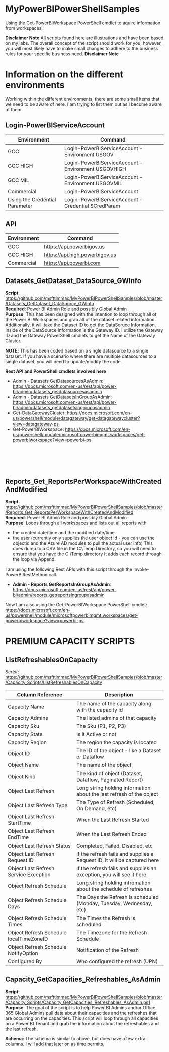# MyPowerBIPowerShellSamples
Using the Get-PowerBIWorkspace PowerShell cmdlet to aquire information from workspaces.

**Disclaimer Note**
All scripts found here are illustrations and have been based on my labs.  The overall concept of the script should work for you; however, you will most likely have to make small changes to adhere to the business rules for your specific business need.
**Disclaimer Note**

# Information on the different environments
Working within the different environments, there are some small items that we need to be aware of here.  I am trying to list them out as I become aware of them.

## Login-PowerBIServiceAccount
| Environment | Command |
| --- | --- |
| GCC | Login-PowerBIServiceAccount -Environment USGOV |
| GCC HIGH | Login-PowerBIServiceAccount -Environment USGOVHIGH |
| GCC MIL | Login-PowerBIServiceAccount -Environment USGOVMIL |
| Commercial | Login-PowerBIServiceAccount |
| Using the Credential Parameter | Login-PowerBIServiceAccount -Credential $CredParam |

## API
| Environment | Command |
| --- | --- |
| GCC | https://api.powerbigov.us |
| GCC HIGH | https://api.high.powerbigov.us |
| Commercial | https://api.powerbi.com |



## Datasets_GetDataset_DataSource_GWInfo
**Script**: https://github.com/msfttimmac/MyPowerBIPowerShellSamples/blob/master/Datasets_GetDataset_DataSource_GWInfo
<br>
**Required**: Power BI Admin Role and possibly Global Admin<br>
**Purpose**:
This has been designed with the intention to loop through all of the Power BI Workspaces and grab all of the dataset related information.  Additionally, it will take the Dataset ID to get the DataSoruce Information.  Inside of the DataSource Information is the Gateway ID.  I utilize the Gateway ID and the Gateway PowerShell cmdlets to get the Name of the Gateway Cluster.

**NOTE**: This has been coded based on a single datasource to a single dataset.  If you have a scenario where there are multiple datasources to a single dataset, you will need to update/modify the code.

**Rest API and PowerShell cmdlets involved here**
* Admin - Datasets GetDatasourcesAsAdmin: https://docs.microsoft.com/en-us/rest/api/power-bi/admin/datasets_getdatasourcesasadmin
* Admin - Datasets GetDatasetsInGroupAsAdmin: https://docs.microsoft.com/en-us/rest/api/power-bi/admin/datasets_getdatasetsingroupasadmin
* Get-DataGatewayCluster: https://docs.microsoft.com/en-us/powershell/module/datagateway/get-datagatewaycluster?view=datagateway-ps
* Get-PowerBIWorkspace: https://docs.microsoft.com/en-us/powershell/module/microsoftpowerbimgmt.workspaces/get-powerbiworkspace?view=powerbi-ps

<br><br><br><br>


## Reports_Get_ReportsPerWorkspaceWithCreatedAndModified
**Script**: https://github.com/msfttimmac/MyPowerBIPowerShellSamples/blob/master/Reports_Get_ReportsPerWorkspaceWithCreatedAndModified <br>
**Required**: Power BI Admin Role and possibly Global Admin<br>
**Purpose**:
Loops through all workspaces and lists out all reports with 
 - the created date/time and the modified date/time
 - the user (currently only supplies the user object id - you can use the objectid and the Azure AD modules to pull the actual user info)
This does dump to a CSV file in the C:\Temp Directory, so you will need to ensure that you have the C:\Temp directory
It adds each record through the loop via Append.

I am using the following Rest APIs with this script through the Invoke-PowerBIRestMethod call.
 - **Admin - Reports GetReportsInGroupAsAdmin**: https://docs.microsoft.com/en-us/rest/api/power-bi/admin/reports_getreportsingroupasadmin
 
Now I am also using the Get-PowerBIWorkspace PowerShell cmdlet: https://docs.microsoft.com/en-us/powershell/module/microsoftpowerbimgmt.workspaces/get-powerbiworkspace?view=powerbi-ps.


# PREMIUM CAPACITY SCRIPTS
## ListRefreshablesOnCapacity

*Script*: https://github.com/msfttimmac/MyPowerBIPowerShellSamples/blob/master/Capacity_Scripts/ListRefreshablesOnCapacity

| Column Reference | Description |
| --- | --- |
|Capacity Name	| The name of the capacity along with the capacity id |
|Capacity Admins	|The listed admins of that capacity |
|Capacity Sku	| The Sku (P1, P2, P3) |
|Capacity State	| Is it Active or not |
|Capacity Region	| The region the capacity is located |
|Object ID	| The ID of the object - like a Dataset or Dataflow |
|Object Name	| The name of the object |
|Object Kind	| The kind of object (Dataset, Dataflow, Paginated Report) |
|Object Last Refresh	| Long string holding information about the last refresh of the object |
|Object Last Refresh Type | 	The Type of Refresh (Scheduled, On Demand, etc) |
|Object Last Refresh StartTime | When the Last Refresh Started |
|Object Last Refresh EndTime | When the Last Refresh Ended |
|Object Last Refresh Status	| Completed, Failed, Disabled, etc |
|Object Last Refresh Request ID | If the refresh fails and supplies a Request ID, it will be captured here |
|Object Last Refresh Service Exception | If the refresh fails and supplies an exception, you will see it here |
|Object Refresh Schedule	| Long string holding infromation about the schedule of refreshes |
|Object Refresh Schedule Days | The Days the Refresh is scheduled (Monday, Tuesday, Wednesday, etc) |
|Object Refresh Schedule Times | The Times the Refresh is scheduled |
|Object Refresh Schedule localTimeZoneID | The Timezone for the Refresh Schedule |
|Object Refresh Schedule NotifyOption | Notification of the Refresh |
|Configured By	| Who configured the refresh (UPN) |


## Capacity_GetCapacities_Refreshables_AsAdmin
**Script**: https://github.com/msfttimmac/MyPowerBIPowerShellSamples/blob/master/Capacity_Scripts/Capacity_GetCapacities_Refreshables_AsAdmin.ps1
**Purpose**: The goal of the script is to help Power BI Admins and/or Office 365 Global Admins pull data about their capacities and the refreshes that are occurring on the capacities. This script will loop through all capacities on a Power BI Tenant and grab the information about the refreshables and the last refresh. 

**Schema**: The schema is similar to above, but does have a few extra columns.  I will add that later on as time permits.


